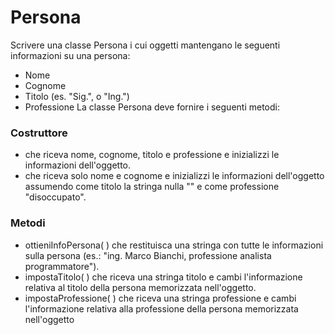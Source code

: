 # Persona

Scrivere una classe Persona i cui oggetti mantengano le seguenti informazioni su una persona:
- Nome
- Cognome
- Titolo (es. "Sig.", o "Ing.")
- Professione
La classe Persona deve fornire i seguenti metodi:

### Costruttore 
- che riceva nome, cognome, titolo e professione e inizializzi le informazioni dell'oggetto.
- che riceva solo nome e cognome e inizializzi le informazioni dell'oggetto assumendo come titolo la stringa nulla "" e come professione "disoccupato".

### Metodi

- ottieniInfoPersona( ) che restituisca una stringa con tutte le informazioni sulla persona (es.: "ing. Marco Bianchi, professione analista programmatore").
- impostaTitolo( ) che riceva una stringa titolo e cambi l'informazione relativa al titolo della persona memorizzata nell'oggetto.
- impostaProfessione( ) che riceva una stringa professione e cambi l'informazione relativa alla professione della persona memorizzata nell'oggetto
